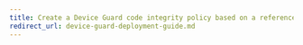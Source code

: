 ```yaml
---
title: Create a Device Guard code integrity policy based on a reference device (Windows 10)
redirect_url: device-guard-deployment-guide.md
---
```


